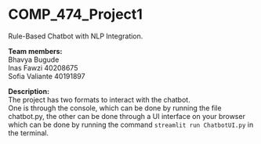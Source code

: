 # COMP_474_Project1
Rule-Based Chatbot with NLP Integration.

**Team members:**
<br> Bhavya Bugude
<br> Inas Fawzi 40208675
<br> Sofia Valiante 40191897

**Description:**
<br> The project has two formats to interact with the chatbot. 
<br> One is through the console, which can be done by running the file chatbot.py, the other can be done through a UI interface on your browser which can be done by running the command `streamlit run ChatbotUI.py` in the terminal. 


